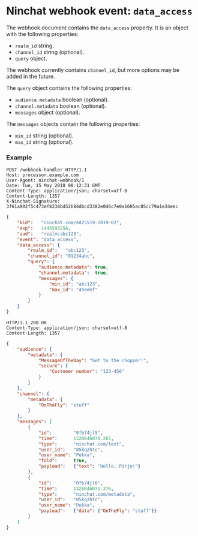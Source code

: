 # Ninchat webhook event: `data_access`

The webhook document contains the `data_access` property.  It is an object with
the following properties:

- `realm_id` string.
- `channel_id` string (optional).
- `query` object.

The webhook currently contains `channel_id`, but more options may be added in
the future.

The `query` object contains the following properties:

- `audience.metadata` boolean (optional).
- `channel.metadata` boolean (optional).
- `messages` object (optional).

The `messages` objects contain the following properties:

- `min_id` string (optional).
- `max_id` string (optional).


### Example

```
POST /webhook-handler HTTP/1.1
Host: processor.example.com
User-Agent: ninchat-webhook/1
Date: Tue, 15 May 2018 08:12:31 GMT
Content-Type: application/json; charset=utf-8
Content-Length: 1357
X-Ninchat-Signature: 3f61a902f5c473ef8238bd52b84dbcd3382e0d6c7e0a1605ac85cc79a1e34eec
```

```json
{
    "kid":   "ninchat.com/ed25519-2019-02",
    "exp":   1445593256,
    "aud":   "realm:abc123",
    "event": "data_access",
    "data_access": {
        "realm_id":   "abc123",
        "channel_id": "01234abc",
        "query": {
            "audience.metadata": true,
            "channel.metadata":  true,
            "messages": {
                "min_id": "abc123",
                "max_id": "456def"
            }
        }
    }
}
```

```
HTTP/1.1 200 OK
Content-Type: application/json; charset=utf-8
Content-Length: 1357
```

```json
{
    "audience": {
        "metadata": {
            "MessageOfTheDay": "Get to the chopper!",
            "secure": {
                "Customer number": "123-456"
            }
        }
    },
    "channel": {
        "metadata": {
            "OnTheFly": "stuff"
        }
    },
    "messages": [
        {
            "id":        "0fb74jl5",
            "time":      1320846070.265,
            "type":      "ninchat.com/text",
            "user_id":   "05kq2htc",
            "user_name": "Pekka",
            "fold":      true,
            "payload":   {"text": "Hello, Pirjo!"}
        },
        {
            "id":        "0fb74jl6",
            "time":      1320846071.376,
            "type":      "ninchat.com/metadata",
            "user_id":   "05kq2htc",
            "user_name": "Pekka",
            "payload":   {"data": {"OnTheFly": "stuff"}}
        }
    ]
}
```
